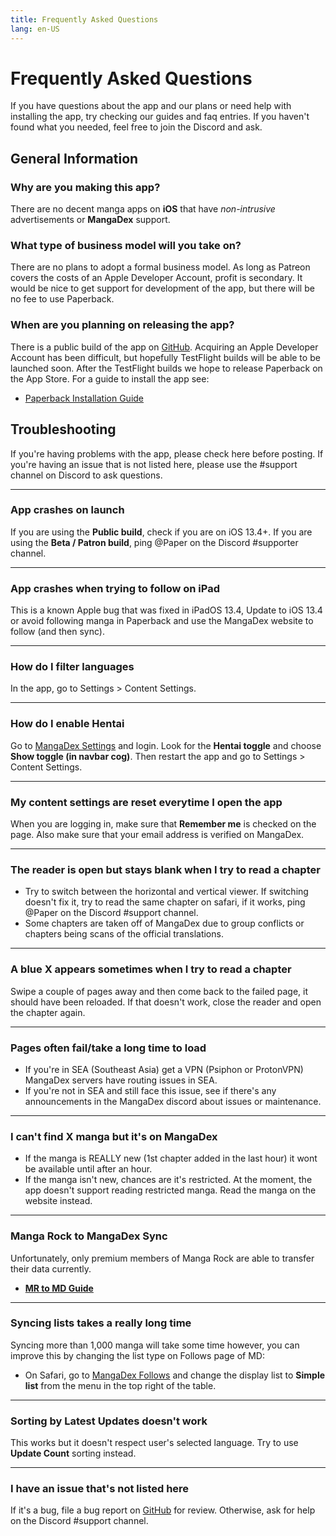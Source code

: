 ```yaml
---
title: Frequently Asked Questions
lang: en-US
---
```


# Frequently Asked Questions
If you have questions about the app and our plans or need help with installing the app, try checking our guides and faq entries. If you haven't found what you needed, feel free to join the Discord and ask.

## General Information

### Why are you making this app?
There are no decent manga apps on **iOS** that have _non-intrusive_ advertisements or **MangaDex** support.

### What type of business model will you take on?
There are no plans to adopt a formal business model. As long as Patreon covers the costs of an Apple Developer Account, profit is secondary. It would be nice to get support for development of the app, but there will be no fee to use Paperback.

### When are you planning on releasing the app?
There is a public build of the app on [GitHub](https://github.com/Paperback-iOS/app/releases). Acquiring an Apple Developer Account has been difficult, but hopefully TestFlight builds will be able to be launched soon. After the TestFlight builds we hope to release Paperback on the App Store. For a guide to install the app see:

 * [Paperback Installation Guide](/help/guides/getting-started)

## Troubleshooting
If you're having problems with the app, please check here before posting. If you're having an issue that is not listed here, please use the #support channel on Discord to ask questions.

---

### App crashes on launch
If you are using the **Public build**, check if you are on iOS 13.4+. If you are using the **Beta / Patron build**, ping @Paper on the Discord #supporter channel.

---

### App crashes when trying to follow on iPad
This is a known Apple bug that was fixed in iPadOS 13.4, Update to iOS 13.4 or avoid following manga in Paperback and use the MangaDex website to follow (and then sync).

---

### How do I filter languages
In the app, go to Settings > Content Settings.

---

### How do I enable Hentai
Go to [MangaDex Settings](https://mangadex.org/settings) and login. Look for the **Hentai toggle** and choose **Show toggle (in navbar cog)**.
Then restart the app and go to Settings > Content Settings.

---

### My content settings are reset everytime I open the app
When you are logging in, make sure that **Remember me** is checked on the page.
Also make sure that your email address is verified on MangaDex.

---

### The reader is open but stays blank when I try to read a chapter
 * Try to switch between the horizontal and vertical viewer. If switching doesn't fix it, try to read the same chapter on safari, if it works, ping @Paper on the Discord #support channel.
 * Some chapters are taken off of MangaDex due to group conflicts or chapters being scans of the official translations.

---

### A blue X appears sometimes when I try to read a chapter
Swipe a couple of pages away and then come back to the failed page, it should have been reloaded. If that doesn't work, close the reader and open the chapter again.

---

### Pages often fail/take a long time to load
 * If you're in SEA (Southeast Asia) get a VPN (Psiphon or ProtonVPN) MangaDex servers have routing issues in SEA.
 * If you're not in SEA and still face this issue, see if there's any announcements in the MangaDex discord about issues or maintenance.

---

### I can't find X manga but it's on MangaDex
 * If the manga is REALLY new (1st chapter added in the last hour) it wont be available until after an hour.
 * If the manga isn't new, chances are it's restricted. At the moment, the app doesn't support reading restricted manga. Read the manga on the website instead.

---

### Manga Rock to MangaDex Sync
Unfortunately, only premium members of Manga Rock are able to transfer their data currently.

 * [**MR to MD Guide**](https://www.reddit.com/r/mangarockapp/comments/f89aie/tool_exporting_mr_favorites/)

---

### Syncing lists takes a really long time
Syncing more than 1,000 manga will take some time however, you can improve this by changing the list type on Follows page of MD:

 * On Safari, go to [MangaDex Follows](https://mangadex.org/follows/manga/) and change the display list to **Simple list** from the menu in the top right of the table.

---

### Sorting by Latest Updates doesn't work
This works but it doesn't respect user's selected language. Try to use **Update Count** sorting instead.

---

### I have an issue that's not listed here
If it's a bug, file a bug report on [GitHub](https://github.com/Paperback-iOS/app/issues) for review. Otherwise, ask for help on the Discord #support channel.
